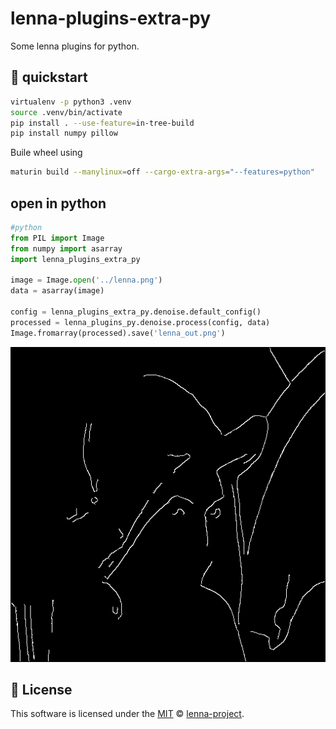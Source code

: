 # lenna-plugins-extra-py

Some lenna plugins for python.

## 🐰 quickstart

```bash
virtualenv -p python3 .venv
source .venv/bin/activate
pip install . --use-feature=in-tree-build
pip install numpy pillow
```

Buile wheel using

```bash
maturin build --manylinux=off --cargo-extra-args="--features=python"
```

## open in python

```python
#python
from PIL import Image
from numpy import asarray
import lenna_plugins_extra_py

image = Image.open('../lenna.png')
data = asarray(image)

config = lenna_plugins_extra_py.denoise.default_config()
processed = lenna_plugins_py.denoise.process(config, data)
Image.fromarray(processed).save('lenna_out.png')
```

![lenna out image](lenna_out.png)

## 📜 License

This software is licensed under the [MIT](https://github.com/lenna-project/lenna-plugins-extra/blob/main/LICENSE) © [lenna-project](https://github.com/lenna-project).

